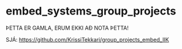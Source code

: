 # embed_systems_group_projects
ÞETTA ER GAMLA, ERUM EKKI AÐ NOTA ÞETTA!

SJÁ: https://github.com/KrissiTekkari/group_projects_embed_IIK
